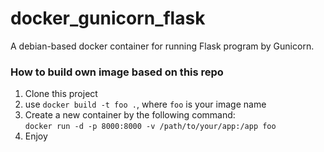 # docker_gunicorn_flask
A debian-based docker container for running Flask program by Gunicorn.
  
### How to build own image based on this repo
1. Clone this project
2. use ``docker build -t foo .``, where ``foo`` is your image name
3. Create a new container by the following command:  
   ``docker run -d -p 8000:8000 -v /path/to/your/app:/app foo``
4. Enjoy
  

